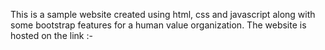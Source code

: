 This is a sample website created using html, css and javascript along with some bootstrap features for a human value organization.
The website is hosted on the link :- 
